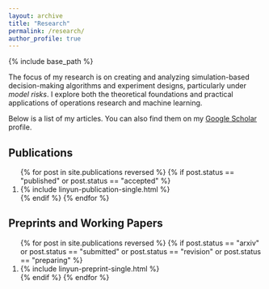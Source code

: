 ```yaml
---
layout: archive
title: "Research"
permalink: /research/
author_profile: true
---
```


{% include base_path %}

The focus of my research is on creating and analyzing simulation-based decision-making algorithms and experiment designs, particularly under <i>model risks</i>.
I explore both the theoretical foundations and practical applications of operations research and machine learning.

Below is a list of my articles.
You can also find them on my <a href="{{site.author.googlescholar}}">Google Scholar</a> profile.

<h2 class="archive__item-title" itemprop="headline"> Publications</h2>
<ol reversed>
  {% for post in site.publications reversed %}
    {% if post.status == "published" or post.status == "accepted" %}
      <li> {% include linyun-publication-single.html %} </li>
    {% endif %}
  {% endfor %}
</ol>

<h2 class="archive__item-title" itemprop="headline"> Preprints and Working Papers </h2>
<ol reversed>
  {% for post in site.publications reversed %}
    {% if post.status == "arxiv" or post.status == "submitted" or post.status == "revision" or post.status == "preparing" %}
      <li> {% include linyun-preprint-single.html %} </li>
    {% endif %}
  {% endfor %}
</ol>

